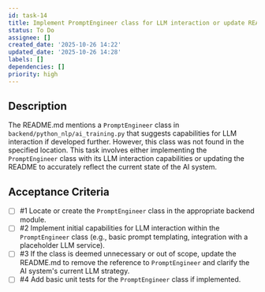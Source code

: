 ```yaml
---
id: task-14
title: Implement PromptEngineer class for LLM interaction or update README
status: To Do
assignee: []
created_date: '2025-10-26 14:22'
updated_date: '2025-10-26 14:28'
labels: []
dependencies: []
priority: high
---
```


## Description

<!-- SECTION:DESCRIPTION:BEGIN -->
The README.md mentions a `PromptEngineer` class in `backend/python_nlp/ai_training.py` that suggests capabilities for LLM interaction if developed further. However, this class was not found in the specified location. This task involves either implementing the `PromptEngineer` class with its LLM interaction capabilities or updating the README to accurately reflect the current state of the AI system.
<!-- SECTION:DESCRIPTION:END -->

## Acceptance Criteria
<!-- AC:BEGIN -->
- [ ] #1 Locate or create the `PromptEngineer` class in the appropriate backend module.
- [ ] #2 Implement initial capabilities for LLM interaction within the `PromptEngineer` class (e.g., basic prompt templating, integration with a placeholder LLM service).
- [ ] #3 If the class is deemed unnecessary or out of scope, update the README.md to remove the reference to `PromptEngineer` and clarify the AI system\'s current LLM strategy.
- [ ] #4 Add basic unit tests for the `PromptEngineer` class if implemented.
<!-- AC:END -->
